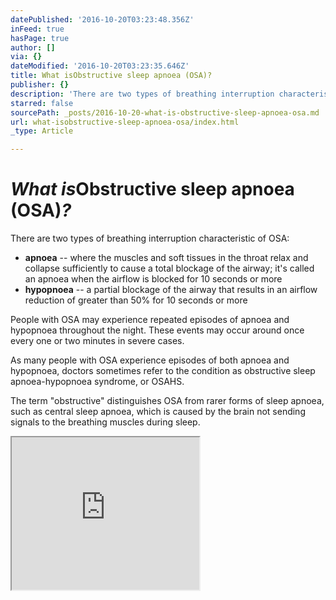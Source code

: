 ```yaml
---
datePublished: '2016-10-20T03:23:48.356Z'
inFeed: true
hasPage: true
author: []
via: {}
dateModified: '2016-10-20T03:23:35.646Z'
title: What isObstructive sleep apnoea (OSA)?
publisher: {}
description: 'There are two types of breathing interruption characteristic of OSA:'
starred: false
sourcePath: _posts/2016-10-20-what-is-obstructive-sleep-apnoea-osa.md
url: what-isobstructive-sleep-apnoea-osa/index.html
_type: Article

---
```

# _**What is**_**Obstructive sleep apnoea (OSA)**_**?**_

There are two types of breathing interruption characteristic of OSA:

* **apnoea** -- where the muscles and soft tissues in the throat relax and collapse sufficiently to cause a total blockage of the airway; it's called an apnoea when the airflow is blocked for 10 seconds or more
* **hypopnoea** -- a partial blockage of the airway that results in an airflow reduction of greater than 50% for 10 seconds or more

People with OSA may experience repeated episodes of apnoea and hypopnoea throughout the night. These events may occur around once every one or two minutes in severe cases.

As many people with OSA experience episodes of both apnoea and hypopnoea, doctors sometimes refer to the condition as obstructive sleep apnoea-hypopnoea syndrome, or OSAHS.

The term "obstructive" distinguishes OSA from rarer forms of sleep apnoea, such as central sleep apnoea, which is caused by the brain not sending signals to the breathing muscles during sleep.

<iframe src="https://the-grid.github.io/ed-userhtml/?g=eJzLKCkpsNLXLy8v18vLKNYrzdZ3zs9LySzJzM8r1g_OSU0t0E0syMtPTdQPSExPLdb3zCspyk8pTQYp0EssLqhQhkhzAQDs4Bsw" height="244" style=""></iframe>